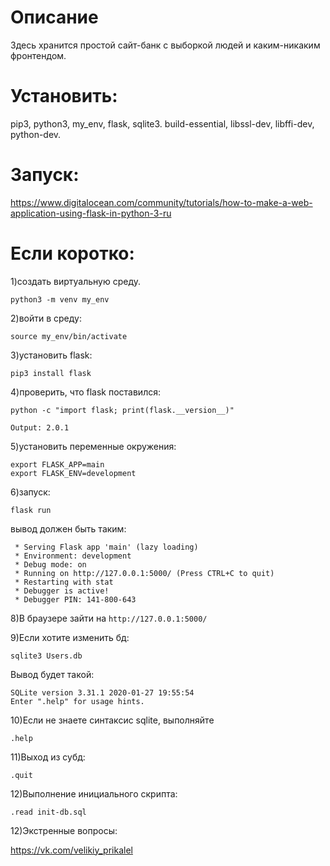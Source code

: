 # Описание

Здесь хранится простой сайт-банк с выборкой людей и каким-никаким фронтендом.

# Установить:
pip3, python3, my_env, flask, sqlite3.
build-essential, libssl-dev, libffi-dev, python-dev.

# Запуск:
https://www.digitalocean.com/community/tutorials/how-to-make-a-web-application-using-flask-in-python-3-ru

# Если коротко:
1)создать виртуальную среду.
```
python3 -m venv my_env
```
2)войти в среду:
```
source my_env/bin/activate
```
3)установить flask:
```
pip3 install flask
```
4)проверить, что flask поставился:
```
python -c "import flask; print(flask.__version__)"
```
```
Output: 2.0.1
```
5)установить переменные окружения:
```
export FLASK_APP=main
export FLASK_ENV=development
```
6)запуск:
```
flask run
```
вывод должен быть таким:
```
 * Serving Flask app 'main' (lazy loading)
 * Environment: development
 * Debug mode: on
 * Running on http://127.0.0.1:5000/ (Press CTRL+C to quit)
 * Restarting with stat
 * Debugger is active!
 * Debugger PIN: 141-800-643
```
8)В браузере зайти на ``` http://127.0.0.1:5000/ ```

9)Если хотите изменить бд:
```
sqlite3 Users.db 
```
Вывод будет такой:
```
SQLite version 3.31.1 2020-01-27 19:55:54
Enter ".help" for usage hints.
```
10)Если не знаете синтаксис sqlite, выполняйте
```
.help
```
11)Выход из субд:
```
.quit
```
12)Выполнение инициального скрипта:
```
.read init-db.sql
```
12)Экстренные вопросы:

https://vk.com/velikiy_prikalel